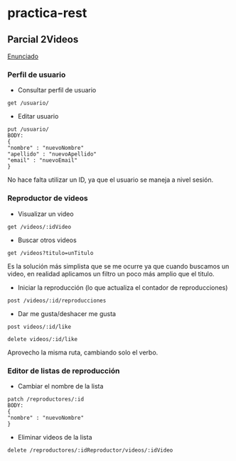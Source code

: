 # practica-rest

## Parcial 2Videos
[Enunciado](https://docs.google.com/document/d/e/2PACX-1vTrjR1_gXCWCVU7Z2kxrERMH-QCBFjrCEZuDhsACxUXrqh6MryXGkcsPJn78f-jJ_6c92WwNdliq5wg/pub?urp=gmail_link&gxids=7628)

### Perfil de usuario

* Consultar perfil de usuario
```http
get /usuario/
```
* Editar usuario
```http
put /usuario/
BODY:
{
"nombre" : "nuevoNombre"
"apellido" : "nuevoApellido"
"email" : "nuevoEmail"
}
```
No hace falta utilizar un ID,  ya que el usuario se maneja a nivel sesión.

### Reproductor de videos

* Visualizar un video
```http
get /videos/:idVideo
```
* Buscar otros videos
```http
get /videos?titulo=unTitulo
```
Es la solución más simplista que se me ocurre ya que cuando buscamos un video, en realidad aplicamos un filtro un poco más amplio que el titulo.

* Iniciar la reproducción (lo que actualiza el contador de reproducciones)
```http
post /videos/:id/reproducciones
```
* Dar me gusta/deshacer me gusta
```http
post videos/:id/like

delete videos/:id/like
```
Aprovecho la misma ruta, cambiando solo el verbo.

### Editor de listas de reproducción

* Cambiar el nombre de la lista
```http
patch /reproductores/:id
BODY:
{
"nombre" : "nuevoNombre"
}
```

* Eliminar videos de la lista
```http
delete /reproductores/:idReproductor/videos/:idVideo
```
